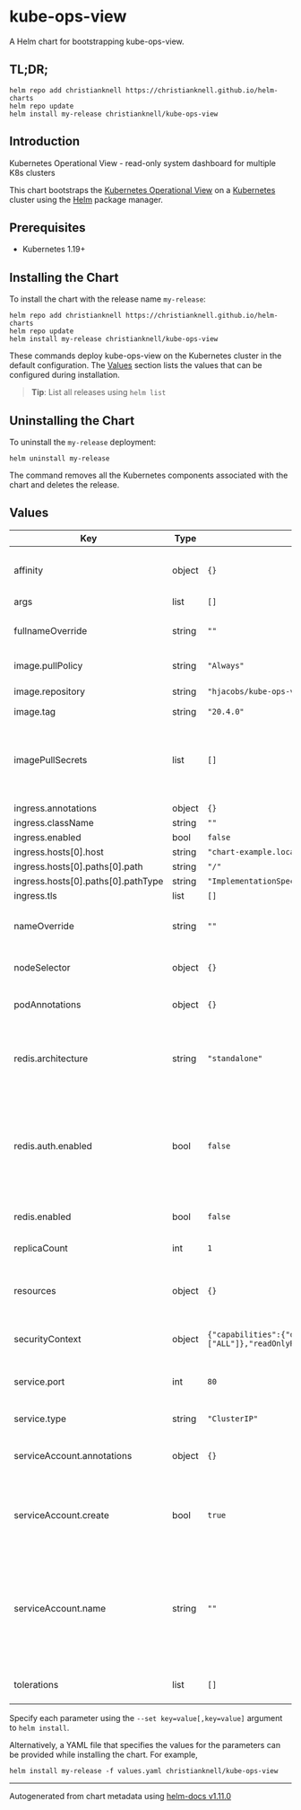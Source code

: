 # kube-ops-view

A Helm chart for bootstrapping kube-ops-view.

## TL;DR;

```console
helm repo add christianknell https://christianknell.github.io/helm-charts
helm repo update
helm install my-release christianknell/kube-ops-view
```

## Introduction

Kubernetes Operational View - read-only system dashboard for multiple K8s clusters

This chart bootstraps the [Kubernetes Operational View](https://codeberg.org/hjacobs/kube-ops-view) on a [Kubernetes](http://kubernetes.io) cluster using the [Helm](https://helm.sh) package manager.

## Prerequisites

- Kubernetes 1.19+

## Installing the Chart

To install the chart with the release name `my-release`:

```console
helm repo add christianknell https://christianknell.github.io/helm-charts
helm repo update
helm install my-release christianknell/kube-ops-view
```

These commands deploy kube-ops-view on the Kubernetes cluster in the default configuration. The [Values](#values) section lists the values that can be configured during installation.

> **Tip**: List all releases using `helm list`

## Uninstalling the Chart

To uninstall the `my-release` deployment:

```console
helm uninstall my-release
```

The command removes all the Kubernetes components associated with the chart and deletes the release.

## Values

| Key                                | Type   | Default                                                                                                | Description                                                                                                            |
| ---------------------------------- | ------ | ------------------------------------------------------------------------------------------------------ | ---------------------------------------------------------------------------------------------------------------------- |
| affinity                           | object | `{}`                                                                                                   | Affinity settings for pod assignment                                                                                   |
| args                               | list   | `[]`                                                                                                   |                                                                                                                        |
| fullnameOverride                   | string | `""`                                                                                                   | String to fully override `"kube-ops-view.fullname"`                                                                    |
| image.pullPolicy                   | string | `"Always"`                                                                                             | image pull policy                                                                                                      |
| image.repository                   | string | `"hjacobs/kube-ops-view"`                                                                              | image repository                                                                                                       |
| image.tag                          | string | `"20.4.0"`                                                                                             |                                                                                                                        |
| imagePullSecrets                   | list   | `[]`                                                                                                   | If defined, uses a Secret to pull an image from a private Docker registry or repository.                               |
| ingress.annotations                | object | `{}`                                                                                                   |                                                                                                                        |
| ingress.className                  | string | `""`                                                                                                   |                                                                                                                        |
| ingress.enabled                    | bool   | `false`                                                                                                |                                                                                                                        |
| ingress.hosts[0].host              | string | `"chart-example.local"`                                                                                |                                                                                                                        |
| ingress.hosts[0].paths[0].path     | string | `"/"`                                                                                                  |                                                                                                                        |
| ingress.hosts[0].paths[0].pathType | string | `"ImplementationSpecific"`                                                                             |                                                                                                                        |
| ingress.tls                        | list   | `[]`                                                                                                   |                                                                                                                        |
| nameOverride                       | string | `""`                                                                                                   | Provide a name in place of `kube-ops-view`                                                                             |
| nodeSelector                       | object | `{}`                                                                                                   | Node labels for pod assignment                                                                                         |
| podAnnotations                     | object | `{}`                                                                                                   | Annotations to be added to exporter pods                                                                               |
| redis.architecture                 | string | `"standalone"`                                                                                         | Redis™ architecture. Allowed values: standalone or replication                                                         |
| redis.auth.enabled                 | bool   | `false`                                                                                                | Disable password authentication as the kube-ops-view container has no support for password authentication              |
| redis.enabled                      | bool   | `false`                                                                                                | enable Redis™ subchart from Bitnami                                                                                    |
| replicaCount                       | int    | `1`                                                                                                    | Number of replicas                                                                                                     |
| resources                          | object | `{}`                                                                                                   | Resource limits and requests for the controller pods.                                                                  |
| securityContext                    | object | `{"capabilities":{"drop":["ALL"]},"readOnlyRootFilesystem":true,"runAsNonRoot":true,"runAsUser":1000}` | container-level security context                                                                                       |
| service.port                       | int    | `80`                                                                                                   | Kubernetes port where service is exposed                                                                               |
| service.type                       | string | `"ClusterIP"`                                                                                          | Kubernetes service type                                                                                                |
| serviceAccount.annotations         | object | `{}`                                                                                                   | Annotations to add to the service account                                                                              |
| serviceAccount.create              | bool   | `true`                                                                                                 | Specifies whether a service account should be created                                                                  |
| serviceAccount.name                | string | `""`                                                                                                   | The name of the service account to use. If not set and create is true, a name is generated using the fullname template |
| tolerations                        | list   | `[]`                                                                                                   | Toleration labels for pod assignment                                                                                   |

Specify each parameter using the `--set key=value[,key=value]` argument to `helm install`.

Alternatively, a YAML file that specifies the values for the parameters can be provided while installing the chart. For example,

```console
helm install my-release -f values.yaml christianknell/kube-ops-view
```

---

Autogenerated from chart metadata using [helm-docs v1.11.0](https://github.com/norwoodj/helm-docs/releases/v1.11.0)

